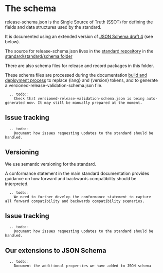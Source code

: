 # The schema

release-schema.json is the Single Source of Truth (SSOT) for defining the fields and data structures used by the standard.

It is documented using an extended version of [JSON Schema draft 4](https://tools.ietf.org/html/draft-zyp-json-schema-04) (see below).

The source for release-schema.json lives in the [standard repository](https://github.com/open-contracting/standard) in the [standard/standard/schema folder](https://github.com/open-contracting/standard/tree/HEAD/standard/schema)

There are also schema files for release and record packages in this folder.

These schema files are processed during the documentation [build and deployment process](TODO) to replace {lang} and {version} tokens, and to generate a versioned-release-validation-schema.json file. 

```eval_rst 
  .. todo:: 
    Check that versioned-release-validation-schema.json is being auto-generated now. It may still be manually prepared at the moment. 
```

## Issue tracking

```eval_rst 
  .. todo:: 
    Document how issues requesting updates to the standard should be handled.
```

## Versioning

We use semantic versioning for the standard.

A conformance statement in the main standard documentation provides guidance on how forward and backwards compatibility should be interpreted. 

```eval_rst 
  .. todo:: 
    We need to further develop the conformance statement to capture all forward compatibility and backwards compatibility scenarios. 
```

## Issue tracking

```eval_rst 
  .. todo:: 
    Document how issues requesting updates to the standard should be handled.
```

## Our extensions to JSON Schema

```eval_rst 
  .. todo:: 
    Document the additional properties we have added to JSON schema
```